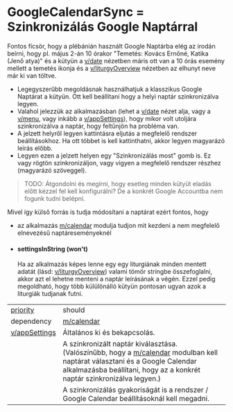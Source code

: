 GoogleCalendarSync = Szinkronizálás Google Naptárral
===
Fontos fícsör, hogy a plébánián használt Google Naptárba elég az irodán beírni, hogy pl. május 2-án 10 órakor "Temetés: Kovács Ernőné, Katika (Jenő atya)" és a kütyün a [v/date](../views/date) nézetben máris ott van a 10 órás esemény mellett a temetés ikonja és a [v/liturgyOverview](../views/liturgyOverview.md) nézetben az elhunyt neve már ki van töltve.

- Legegyszerűbb megoldásnak használhatjuk a klasszikus Google Naptárat a kütyün. Ott kell beállítani hogy a helyi naptár szinkronizálva legyen.
- Valahol jelezzük az alkalmazásban (lehet a [v/date](../views/date.md) nézet alja, vagy a [v/menu](../views/menu.md), vagy inkább a [v/appSettings](../views/appSettings.md)), hogy mikor volt utoljára szinkronizálva a naptár, hogy feltűnjön ha probléma van.
- A jelzett helyről legyen kattintásra eljutás a megfelelő rendszer beállításokhoz. Ha ott többet is kell kattinthatni, akkor legyen magyarázó leírás előbb.
- Legyen ezen a jelzett helyen egy "Szinkronizálás most" gomb is. Ez vagy rögtön szinkronizáljon, vagy vigyen a megfelelő rendszer részhez (magyarázó szöveggel).

>TODO: Átgondolni és megírni, hogy esetleg minden kütyüt eladás előtt kézzel fel kell konfigurálni? De a konkrét Google Accountba nem fogunk tudni belépni.


Mivel így külső forrás is tudja módosítani a naptárat ezért fontos, hogy 
- az alkalmazás [m/calendar](calendar.md) modulja tudjon mit kezdeni a nem megfelelő elnevezésű naptáreseményeknél

- #### settingsInString (won't)
    Ha az alkalmazás képes lenne egy egy liturgiának minden mentett adatát (lásd: [v/liturgyOverview](../views/liturgyOverview.md)) valami tömör stringbe összefoglalni, akkor azt el lehetne menteni a naptár leírásának a végén. Ezzel pedig megoldható, hogy több külülönálló kütyün pontosan ugyan azok a liturgiák tudjanak futni.

|||
| --- | --- |
| [priority](../definitions.md#priorities) | should |
| dependency | [m/calendar](calendar.md) |
| [v/appSettings](../views/appSettings.md) | Általános ki és bekapcsolás. |
|| A szinkronizált naptár kiválasztása. (Valószínűbb, hogy a [m/calendar](calendar.md) modulban kell naptárat választani és a Google Calendar alkalmazásba beállítani, hogy az a konkrét naptár szinkronizálva legyen.)|
|| A szinkronizálás gyakoriságát is a rendszer / Google Calendar beállításoknál kell megadni. |